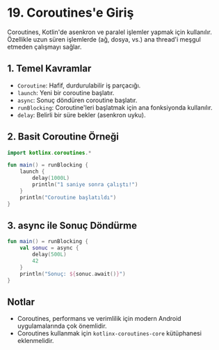 # 19. Coroutines'e Giriş

Coroutines, Kotlin'de asenkron ve paralel işlemler yapmak için kullanılır. Özellikle uzun süren işlemlerde (ağ, dosya, vs.) ana thread'i meşgul etmeden çalışmayı sağlar.

## 1. Temel Kavramlar
- `Coroutine`: Hafif, durdurulabilir iş parçacığı.
- `launch`: Yeni bir coroutine başlatır.
- `async`: Sonuç döndüren coroutine başlatır.
- `runBlocking`: Coroutine'leri başlatmak için ana fonksiyonda kullanılır.
- `delay`: Belirli bir süre bekler (asenkron uyku).

## 2. Basit Coroutine Örneği
```kotlin
import kotlinx.coroutines.*

fun main() = runBlocking {
    launch {
        delay(1000L)
        println("1 saniye sonra çalıştı!")
    }
    println("Coroutine başlatıldı")
}
```

## 3. async ile Sonuç Döndürme
```kotlin
fun main() = runBlocking {
    val sonuc = async {
        delay(500L)
        42
    }
    println("Sonuç: ${sonuc.await()}")
}
```

## Notlar
- Coroutines, performans ve verimlilik için modern Android uygulamalarında çok önemlidir.
- Coroutines kullanmak için `kotlinx-coroutines-core` kütüphanesi eklenmelidir. 